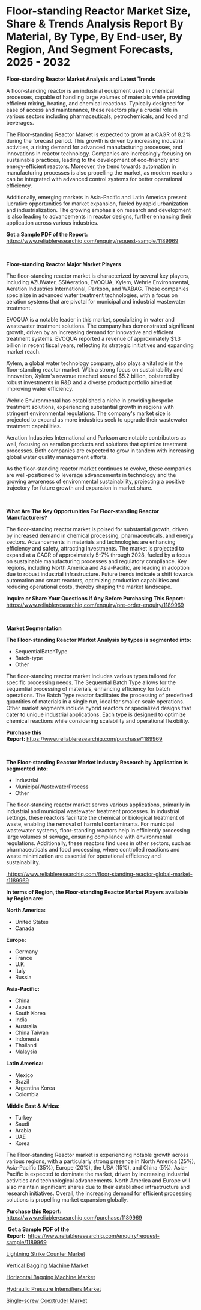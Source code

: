 <p><h1>Floor-standing Reactor Market Size, Share & Trends Analysis Report By Material, By Type, By End-user, By Region, And Segment Forecasts, 2025 - 2032</h1></p><p><strong>Floor-standing Reactor Market Analysis and Latest Trends</strong></p>
<p><p>A floor-standing reactor is an industrial equipment used in chemical processes, capable of handling large volumes of materials while providing efficient mixing, heating, and chemical reactions. Typically designed for ease of access and maintenance, these reactors play a crucial role in various sectors including pharmaceuticals, petrochemicals, and food and beverages.</p><p>The Floor-standing Reactor Market is expected to grow at a CAGR of 8.2% during the forecast period. This growth is driven by increasing industrial activities, a rising demand for advanced manufacturing processes, and innovations in reactor technology. Companies are increasingly focusing on sustainable practices, leading to the development of eco-friendly and energy-efficient reactors. Moreover, the trend towards automation in manufacturing processes is also propelling the market, as modern reactors can be integrated with advanced control systems for better operational efficiency.</p><p>Additionally, emerging markets in Asia-Pacific and Latin America present lucrative opportunities for market expansion, fueled by rapid urbanization and industrialization. The growing emphasis on research and development is also leading to advancements in reactor designs, further enhancing their application across various industries.</p></p>
<p><strong>Get a Sample PDF of the Report:&nbsp;</strong> <a href="https://www.reliableresearchiq.com/enquiry/request-sample/1189969?utm_campaign=1102&utm_medium=2&utm_source=Github&utm_content=ia&utm_term=30032025&utm_id=floor-standing-reactor">https://www.reliableresearchiq.com/enquiry/request-sample/1189969</a></p>
<p>&nbsp;</p>
<p><strong>Floor-standing Reactor Major Market Players</strong></p>
<p><p>The floor-standing reactor market is characterized by several key players, including AZUWater, SSIAeration, EVOQUA, Xylem, Wehrle Environmental, Aeration Industries International, Parkson, and WABAG. These companies specialize in advanced water treatment technologies, with a focus on aeration systems that are pivotal for municipal and industrial wastewater treatment.</p><p>EVOQUA is a notable leader in this market, specializing in water and wastewater treatment solutions. The company has demonstrated significant growth, driven by an increasing demand for innovative and efficient treatment systems. EVOQUA reported a revenue of approximately $1.3 billion in recent fiscal years, reflecting its strategic initiatives and expanding market reach.</p><p>Xylem, a global water technology company, also plays a vital role in the floor-standing reactor market. With a strong focus on sustainability and innovation, Xylem's revenue reached around $5.2 billion, bolstered by robust investments in R&D and a diverse product portfolio aimed at improving water efficiency.</p><p>Wehrle Environmental has established a niche in providing bespoke treatment solutions, experiencing substantial growth in regions with stringent environmental regulations. The company's market size is projected to expand as more industries seek to upgrade their wastewater treatment capabilities.</p><p>Aeration Industries International and Parkson are notable contributors as well, focusing on aeration products and solutions that optimize treatment processes. Both companies are expected to grow in tandem with increasing global water quality management efforts.</p><p>As the floor-standing reactor market continues to evolve, these companies are well-positioned to leverage advancements in technology and the growing awareness of environmental sustainability, projecting a positive trajectory for future growth and expansion in market share.</p></p>
<p>&nbsp;</p>
<p><strong>What Are The Key Opportunities For Floor-standing Reactor Manufacturers?</strong></p>
<p><p>The floor-standing reactor market is poised for substantial growth, driven by increased demand in chemical processing, pharmaceuticals, and energy sectors. Advancements in materials and technologies are enhancing efficiency and safety, attracting investments. The market is projected to expand at a CAGR of approximately 5-7% through 2028, fueled by a focus on sustainable manufacturing processes and regulatory compliance. Key regions, including North America and Asia-Pacific, are leading in adoption due to robust industrial infrastructure. Future trends indicate a shift towards automation and smart reactors, optimizing production capabilities and reducing operational costs, thereby shaping the market landscape.</p></p>
<p><strong>Inquire or Share Your Questions If Any Before Purchasing This Report:</strong> <a href="https://www.reliableresearchiq.com/enquiry/pre-order-enquiry/1189969?utm_campaign=1102&utm_medium=2&utm_source=Github&utm_content=ia&utm_term=30032025&utm_id=floor-standing-reactor">https://www.reliableresearchiq.com/enquiry/pre-order-enquiry/1189969</a></p>
<p>&nbsp;</p>
<p><strong>Market Segmentation</strong></p>
<p><strong>The Floor-standing Reactor Market Analysis by types is segmented into:</strong></p>
<p><ul><li>SequentialBatchType</li><li>Batch-type</li><li>Other</li></ul></p>
<p><p>The floor-standing reactor market includes various types tailored for specific processing needs. The Sequential Batch Type allows for the sequential processing of materials, enhancing efficiency for batch operations. The Batch Type reactor facilitates the processing of predefined quantities of materials in a single run, ideal for smaller-scale operations. Other market segments include hybrid reactors or specialized designs that cater to unique industrial applications. Each type is designed to optimize chemical reactions while considering scalability and operational flexibility.</p></p>
<p><strong>Purchase this Report:&nbsp;</strong><a href="https://www.reliableresearchiq.com/purchase/1189969?utm_campaign=1102&utm_medium=2&utm_source=Github&utm_content=ia&utm_term=30032025&utm_id=floor-standing-reactor">https://www.reliableresearchiq.com/purchase/1189969</a></p>
<p>&nbsp;</p>
<p><strong>The Floor-standing Reactor Market Industry Research by Application is segmented into:</strong></p>
<p><ul><li>Industrial</li><li>MunicipalWastewaterProcess</li><li>Other</li></ul></p>
<p><p>The floor-standing reactor market serves various applications, primarily in industrial and municipal wastewater treatment processes. In industrial settings, these reactors facilitate the chemical or biological treatment of waste, enabling the removal of harmful contaminants. For municipal wastewater systems, floor-standing reactors help in efficiently processing large volumes of sewage, ensuring compliance with environmental regulations. Additionally, these reactors find uses in other sectors, such as pharmaceuticals and food processing, where controlled reactions and waste minimization are essential for operational efficiency and sustainability.</p></p>
<p><a href="https://www.reliableresearchiq.com/floor-standing-reactor-global-market-r1189969?utm_campaign=1102&utm_medium=2&utm_source=Github&utm_content=ia&utm_term=30032025&utm_id=floor-standing-reactor">&nbsp;https://www.reliableresearchiq.com/floor-standing-reactor-global-market-r1189969</a></p>
<p><strong>In terms of Region, the Floor-standing Reactor Market Players available by Region are:</strong></p>
<p>
    <p> <strong> North America: </strong>
        <ul>
            <li>United States</li>
            <li>Canada</li>
        </ul>
        </p> 
    <p> <strong> Europe: </strong>
        <ul>
            <li>Germany</li>
            <li>France</li>
            <li>U.K.</li>
            <li>Italy</li>
            <li>Russia</li>
        </ul>
        </p> 
    <p> <strong> Asia-Pacific: </strong>
        <ul>
            <li>China</li>
            <li>Japan</li>
            <li>South Korea</li>
            <li>India</li>
            <li>Australia</li>
            <li>China Taiwan</li>
            <li>Indonesia</li>
            <li>Thailand</li>
            <li>Malaysia</li>
        </ul>
        </p> 
    <p> <strong> Latin America: </strong>
        <ul>
            <li>Mexico</li>
            <li>Brazil</li>
            <li>Argentina Korea</li>
            <li>Colombia</li>
        </ul>
        </p> 
    <p> <strong> Middle East & Africa: </strong>
        <ul>
            <li>Turkey</li>
            <li>Saudi</li>
            <li>Arabia</li>
            <li>UAE</li>
            <li>Korea</li>
        </ul>
    </p>
    </p>
<p><p>The Floor-standing Reactor market is experiencing notable growth across various regions, with a particularly strong presence in North America (25%), Asia-Pacific (35%), Europe (20%), the USA (15%), and China (5%). Asia-Pacific is expected to dominate the market, driven by increasing industrial activities and technological advancements. North America and Europe will also maintain significant shares due to their established infrastructure and research initiatives. Overall, the increasing demand for efficient processing solutions is propelling market expansion globally.</p></p>
<p><strong>Purchase this Report: </strong><a href="https://www.reliableresearchiq.com/purchase/1189969?utm_campaign=1102&utm_medium=2&utm_source=Github&utm_content=ia&utm_term=30032025&utm_id=floor-standing-reactor">https://www.reliableresearchiq.com/purchase/1189969</a></p>
<p>&nbsp;<strong>Get a Sample PDF of the Report:&nbsp;&nbsp;</strong><a href="https://www.reliableresearchiq.com/enquiry/request-sample/1189969?utm_campaign=1102&utm_medium=2&utm_source=Github&utm_content=ia&utm_term=30032025&utm_id=floor-standing-reactor">https://www.reliableresearchiq.com/enquiry/request-sample/1189969</a></p>
<p><strong></strong></p>
<p><p><a href="https://github.com/ardgenoud/Market-Research-Report-List-1/blob/main/lightning-strike-counter-market.md?utm_campaign=1102&utm_medium=2&utm_source=Github&utm_content=ia&utm_term=30032025&utm_id=floor-standing-reactor">Lightning Strike Counter Market</a></p><p><a href="https://github.com/benasjuettk3/Market-Research-Report-List-1/blob/main/vertical-bagging-machine-market.md?utm_campaign=1102&utm_medium=2&utm_source=Github&utm_content=ia&utm_term=30032025&utm_id=floor-standing-reactor">Vertical Bagging Machine Market</a></p><p><a href="https://github.com/gauldvikerm6/Market-Research-Report-List-1/blob/main/horizontal-bagging-machine-market.md?utm_campaign=1102&utm_medium=2&utm_source=Github&utm_content=ia&utm_term=30032025&utm_id=floor-standing-reactor">Horizontal Bagging Machine Market</a></p><p><a href="https://github.com/cingozascard/Market-Research-Report-List-1/blob/main/hydraulic-pressure-intensifiers-market.md?utm_campaign=1102&utm_medium=2&utm_source=Github&utm_content=ia&utm_term=30032025&utm_id=floor-standing-reactor">Hydraulic Pressure Intensifiers Market</a></p><p><a href="https://github.com/akitamegge65/Market-Research-Report-List-1/blob/main/single-screw-coextruder-market.md?utm_campaign=1102&utm_medium=2&utm_source=Github&utm_content=ia&utm_term=30032025&utm_id=floor-standing-reactor">Single-screw Coextruder Market</a></p></p>